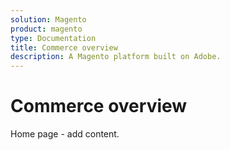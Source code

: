 ```yaml
---
solution: Magento
product: magento
type: Documentation
title: Commerce overview
description: A Magento platform built on Adobe.
---
```


# Commerce overview

Home page - add content.
